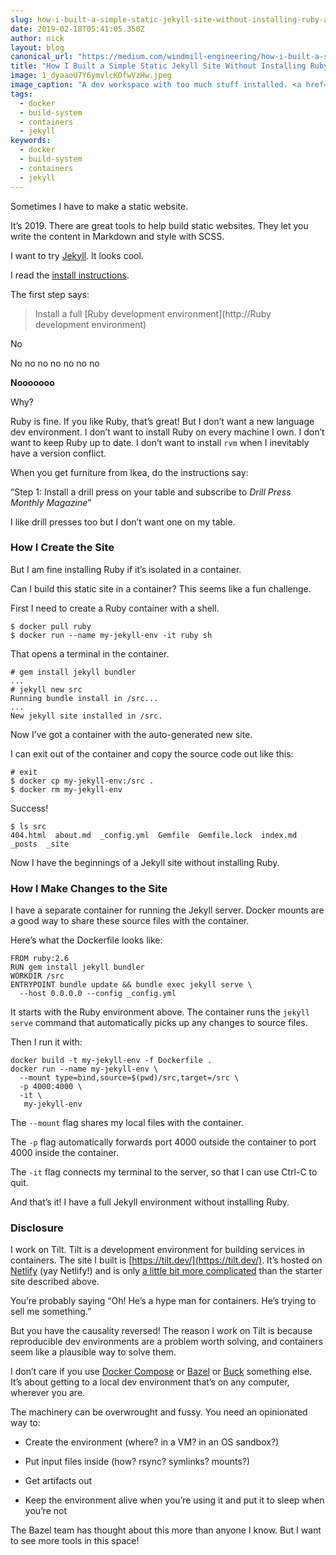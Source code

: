 ```yaml
---
slug: how-i-built-a-simple-static-jekyll-site-without-installing-ruby-a-rant
date: 2019-02-18T05:41:05.350Z
author: nick
layout: blog
canonical_url: "https://medium.com/windmill-engineering/how-i-built-a-simple-static-jekyll-site-without-installing-ruby-a-rant-b7e87fb123d0"
title: "How I Built a Simple Static Jekyll Site Without Installing Ruby: A Rant"
image: 1_dyaaoU7Y6ymvlcKOfwVzHw.jpeg
image_caption: "A dev workspace with too much stuff installed. <a href='https://unsplash.com/photos/HjXiUoLTqiI'>Photo courtesy of Steve Giampa on Unsplash</a>."
tags:
  - docker
  - build-system
  - containers
  - jekyll
keywords:
  - docker
  - build-system
  - containers
  - jekyll
---
```


Sometimes I have to make a static website.

It’s 2019. There are great tools to help build static websites. They let you write the content in Markdown and style with SCSS.

I want to try [Jekyll](https://jekyllrb.com/). It looks cool.

I read the [install instructions](https://jekyllrb.com/docs/).

The first step says:
> Install a full [Ruby development environment](http://Ruby development environment)

No

No no no no no no no

**Nooooooo**

Why?

Ruby is fine. If you like Ruby, that’s great! But I don’t want a new language dev environment. I don’t want to install Ruby on every machine I own. I don’t want to keep Ruby up to date. I don’t want to install `rvm` when I inevitably have a version conflict.

When you get furniture from Ikea, do the instructions say:

“Step 1: Install a drill press on your table and subscribe to *Drill Press Monthly Magazine*”

I like drill presses too but I don’t want one on my table.

### How I Create the Site

But I am fine installing Ruby if it’s isolated in a container.

Can I build this static site in a container? This seems like a fun challenge.

First I need to create a Ruby container with a shell.

```
$ docker pull ruby
$ docker run --name my-jekyll-env -it ruby sh
```


That opens a terminal in the container.

```
# gem install jekyll bundler
...
# jekyll new src
Running bundle install in /src...
...
New jekyll site installed in /src.
```


Now I’ve got a container with the auto-generated new site.

I can exit out of the container and copy the source code out like this:

```
# exit
$ docker cp my-jekyll-env:/src .
$ docker rm my-jekyll-env
```


Success!

```
$ ls src
404.html  about.md  _config.yml  Gemfile  Gemfile.lock  index.md  _posts  _site
```


Now I have the beginnings of a Jekyll site without installing Ruby.

### How I Make Changes to the Site

I have a separate container for running the Jekyll server. Docker mounts are a good way to share these source files with the container.

Here’s what the Dockerfile looks like:

```
FROM ruby:2.6
RUN gem install jekyll bundler
WORKDIR /src
ENTRYPOINT bundle update && bundle exec jekyll serve \
  --host 0.0.0.0 --config _config.yml
```


It starts with the Ruby environment above. The container runs the `jekyll serve` command that automatically picks up any changes to source files.

Then I run it with:

```
docker build -t my-jekyll-env -f Dockerfile .
docker run --name my-jekyll-env \
  --mount type=bind,source=$(pwd)/src,target=/src \
  -p 4000:4000 \
  -it \
   my-jekyll-env
```


The `--mount` flag shares my local files with the container.

The `-p` flag automatically forwards port 4000 outside the container to port 4000 inside the container.

The `-it` flag connects my terminal to the server, so that I can use Ctrl-C to quit.

And that’s it! I have a full Jekyll environment without installing Ruby.

### Disclosure

I work on Tilt. Tilt is a development environment for building services in containers. The site I built is [https://tilt.dev/](https://tilt.dev/). It’s hosted on [Netlify](https://netlify.com/) (yay Netlify!) and is only [a little bit more complicated](https://github.com/windmilleng/tilt.build) than the starter site described above.

You’re probably saying “Oh! He’s a hype man for containers. He’s trying to sell me something.”

But you have the causality reversed! The reason I work on Tilt is because reproducible dev environments are a problem worth solving, and containers seem like a plausible way to solve them.

I don’t care if you use [Docker Compose](https://docs.docker.com/compose/) or [Bazel](https://bazel.build/) or [Buck](https://buckbuild.com/) something else. It’s about getting to a local dev environment that’s on any computer, wherever you are.

The machinery can be overwrought and fussy. You need an opinionated way to:

* Create the environment (where? in a VM? in an OS sandbox?)

* Put input files inside (how? rsync? symlinks? mounts?)

* Get artifacts out

* Keep the environment alive when you’re using it and put it to sleep when you’re not

The Bazel team has thought about this more than anyone I know. But I want to see more tools in this space!

